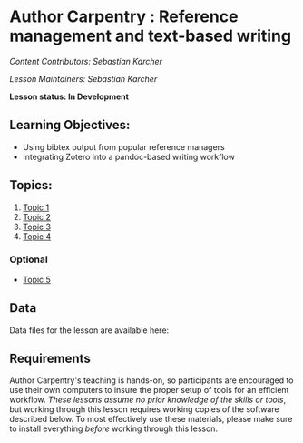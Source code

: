 Author Carpentry : Reference management and text-based writing 
=======

*Content Contributors: Sebastian Karcher*

*Lesson Maintainers: Sebastian Karcher*

**Lesson status: In Development**

## Learning Objectives:
- Using bibtex output from popular reference managers
- Integrating Zotero into a pandoc-based writing workflow 

## Topics:

1. [Topic 1](00-getting-started.html)
2. [Topic 2](01-working-with-openrefine.html)
3. [Topic 3](02-scripts.html)
4. [Topic 4](03-save-export.html)

### Optional
- [Topic 5](04-services.html)

## Data

Data files for the lesson are available here: 

## Requirements

Author Carpentry's teaching is hands-on, so participants are encouraged to use
their own computers to insure the proper setup of tools for an efficient
workflow.
*These lessons assume no prior knowledge of the skills or tools*, but working
through this lesson requires working copies of the software described below.
To most effectively use these materials, please make sure to install everything
*before* working through this lesson.                    
